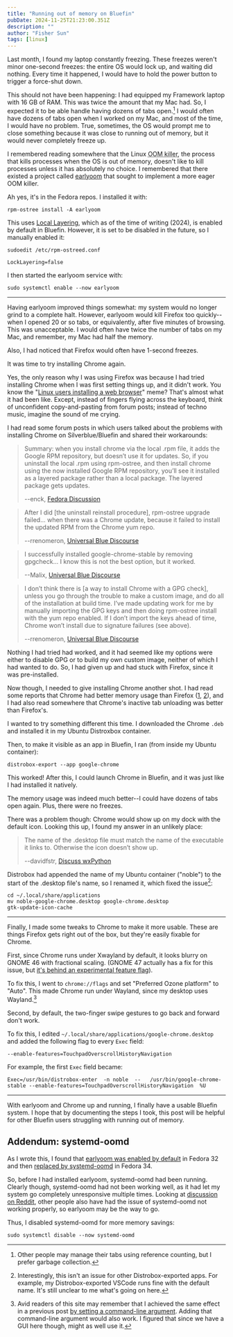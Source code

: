 ```yaml
---
title: "Running out of memory on Bluefin"
pubDate: 2024-11-25T21:23:00.351Z
description: ""
author: "Fisher Sun"
tags: [linux]
---
```


Last month, I found my laptop constantly freezing.
These freezes weren't minor one-second freezes: the entire OS would lock up, and waiting did nothing.
Every time it happened, I would have to hold the power button to trigger a force-shut down.

This should not have been happening: I had equipped my Framework laptop with 16 GB of RAM.
This was twice the amount that my Mac had.
So, I expected it to be able handle having dozens of tabs open.[^1]
I would often have dozens of tabs open when I worked on my Mac,
and most of the time, I would have no problem.
True, sometimes, the OS would prompt me to close something because it was close to running out of memory, but it would never completely freeze up.

I remembered reading somewhere that the Linux <abbr title="out-of-memory killer">OOM killer</abbr>, the process that kills processes when the OS is out of memory,
doesn't like to kill processes unless it has absolutely no choice.
I remembered that there existed a project called [earlyoom](https://github.com/rfjakob/earlyoom) that sought to implement a more eager OOM killer.

Ah yes, it's in the Fedora repos. I installed it with:
```
rpm-ostree install -A earlyoom
```
This uses [Local Layering](https://docs.projectbluefin.io/administration#enabling-local-layering), which as of the time of writing (2024), is enabled by default in Bluefin.
However, it is set to be disabled in the future, so I manually enabled it:
```
sudoedit /etc/rpm-ostreed.conf
```
```
LockLayering=false
```
I then started the earlyoom service with:
```
sudo systemctl enable --now earlyoom
```

<hr>

Having earlyoom improved things somewhat: my system would no longer grind to a complete halt.
However, earlyoom would kill Firefox too quickly--when I opened 20 or so tabs, or equivalently, after five minutes of browsing.
This was unacceptable. I would often have twice the number of tabs on my Mac, and remember, my Mac had half the memory.

Also, I had noticed that Firefox would often have 1-second freezes.

It was time to try installing Chrome again.

Yes, the only reason why I was using Firefox was because I had tried installing Chrome when I was first setting things up, and it didn't work.
You know the "[Linux users installing a web browser](https://www.youtube.com/watch?v=f5k3PGn6DbQ)" meme?
That's almost what it had been like. Except, instead of fingers flying across the keyboard, think of unconfident copy-and-pasting from forum posts; instead of techno music, imagine the sound of me crying.

I had read some forum posts in which users talked about the problems with installing Chrome on Silverblue/Bluefin and shared their workarounds:

> Summary: when you install chrome via the local .rpm file, it adds the Google RPM repository, but doesn’t use it for updates. So, if you uninstall the local .rpm using rpm-ostree, and then install chrome using the now installed Google RPM repository, you’ll see it installed as a layered package rather than a local package. The layered package gets updates.
> 
> --enck, [Fedora Discussion](https://discussion.fedoraproject.org/t/installing-google-chrome-on-fedora-silverblue/1436/7)

> After I did [the uninstall reinstall procedure], rpm-ostree upgrade failed... when there was a Chrome update, because it failed to install the updated RPM from the Chrome yum repo.
>
> --rrenomeron, [Universal Blue Discourse](https://universal-blue.discourse.group/t/installing-chrome-natively/529/6)

> I successfully installed google-chrome-stable by removing gpgcheck...
> I know this is not the best option, but it worked.
>
> --Malix, [Universal Blue Discourse](https://universal-blue.discourse.group/t/installing-chrome-natively/529/8)

> I don’t think there is [a way to install Chrome with a GPG check], unless you go through the trouble to make a custom image, and do all of the installation at build time. I’ve made updating work for me by manually importing the GPG keys and then doing rpm-ostree install with the yum repo enabled. If I don’t import the keys ahead of time, Chrome won’t install due to signature failures (see above).
>
> --rrenomeron, [Universal Blue Discourse](https://universal-blue.discourse.group/t/installing-chrome-natively/529/9)

Nothing I had tried had worked, and it had seemed like my options were either to disable GPG or to build my own custom image, neither of which I had wanted to do.
So, I had given up and had stuck with Firefox, since it was pre-installed.

Now though, I needed to give installing Chrome another shot. I had read some reports that Chrome had better memory usage than Firefox ([1](https://www.reddit.com/r/browsers/comments/11d0v2x/actual_ram_benchmarks_chrome_vs_brave_vs_firefox/), [2](https://www.reddit.com/r/firefox/comments/1agt6bg/why_is_firefox_consumes_much_more_memory_than/)),
and I had also read somewhere that Chrome's inactive tab unloading was better than Firefox's.

I wanted to try something different this time.
I downloaded the Chrome `.deb` and installed it in my Ubuntu Distroxbox container.

Then, to make it visible as an app in Bluefin, I ran (from inside my Ubuntu container):
```
distrobox-export --app google-chrome
```

This worked! After this, I could launch Chrome in Bluefin, and it was just like I had installed it natively.

The memory usage was indeed much better--I could have dozens of tabs open again. Plus, there were no freezes.

There was a problem though: Chrome would show up on my dock with the default icon.
Looking this up, I found my answer in an unlikely place:

> The name of the .desktop file must match the name of the executable it links to. Otherwise the icon doesn’t show up.
>
> --davidfstr, [Discuss wxPython](https://discuss.wxpython.org/t/how-to-set-an-apps-icon-in-the-dock-on-linux-solved/36647/7)

Distrobox had appended the name of my Ubuntu container ("noble") to the start of the .desktop file's name, so I renamed it, which fixed the issue[^2]:
```
cd ~/.local/share/applications
mv noble-google-chrome.desktop google-chrome.desktop
gtk-update-icon-cache
```

<hr>

Finally, I made some tweaks to Chrome to make it more usable.
These are things Firefox gets right out of the box, but they're easily fixable for Chrome.

First, since Chrome runs under Xwayland by default, it looks blurry on GNOME 46 with fractional scaling.
(GNOME 47 actually has a fix for this issue, but [it's behind an experimental feature flag](https://release.gnome.org/47/#:~:text=GNOME%2047%20includes,xwayland%2Dnative%2Dscaling%22%5D%27)).

To fix this, I went to `chrome://flags` and set "Preferred Ozone platform" to "Auto". This made Chrome run under Wayland, since my desktop uses Wayland.[^3]

Second, by default, the two-finger swipe gestures to go back and forward don't work.

To fix this, I edited `~/.local/share/applications/google-chrome.desktop` and added the following flag to every `Exec` field:
```
--enable-features=TouchpadOverscrollHistoryNavigation
```
For example, the first `Exec` field became:
```
Exec=/usr/bin/distrobox-enter  -n noble  --   /usr/bin/google-chrome-stable --enable-features=TouchpadOverscrollHistoryNavigation  %U
```

<hr>

With earlyoom and Chrome up and running, I finally have a usable Bluefin system.
I hope that by documenting the steps I took, this post will be helpful for other Bluefin users struggling with running out of memory.

## Addendum: systemd-oomd
As I wrote this, I found that [earlyoom was enabled by default](https://fedoraproject.org/wiki/Changes/EnableEarlyoom) in Fedora 32 and then
[replaced by systemd-oomd](https://fedoraproject.org/wiki/Changes/EnableSystemdOomd) in Fedora 34.

So, before I had installed earlyoom, systemd-oomd had been running.
Clearly though, systemd-oomd had not been working well, as it had let my system go completely unresponsive multiple times.
Looking at [discussion on Reddit](https://www.reddit.com/r/Fedora/comments/zsn729/earlyoom_does_not_seem_to_work/),
other people also have had the issue of systemd-oomd not working properly, so earlyoom may be the way to go.

Thus, I disabled systemd-oomd for more memory savings:

```
sudo systemctl disable --now systemd-oomd
```


[^1]: Other people may manage their tabs using reference counting, but I prefer garbage collection.
[^2]: Interestingly, this isn't an issue for other Distrobox-exported apps. For example, my Distrobox-exported VSCode runs fine with the default name. It's still unclear to me what's going on here.
[^3]: Avid readers of this site may remember that I achieved the same effect in a previous post [by setting a command-line argument](/blog/setting-up-vscode-for-gnome-and-wayland#fixing-blurry-text). Adding that command-line argument would also work. I figured that since we have a GUI here though, might as well use it.
